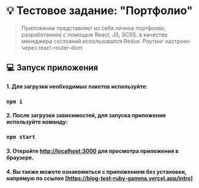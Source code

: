 # :bulb: Тестовое задание: "Портфолио"

> Приложение представляет из себя личное портфолио, разработанное с помощью React, JS, SCSS. в качестве менеджера состояний использовался Redux. Роутинг настроен через react-router-dom

## :computer: Запуск приложения

#### 1. Для загрузки необходимых пакетов используйте:

### `npm i`

#### 2. После загрузки зависимостей, для запуска приложения используйте команду:

### `npm start`

#### 3. Откройте [http://localhost:3000](http://localhost:3000) для просмотра приложения в браузере.

#### 4.  Вы также можете ознакомиться с приложением без установки, напрямую по ссылке [https://blog-test-ruby-gamma.vercel.app/intro]
